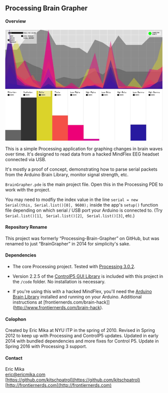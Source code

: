 ## Processing Brain Grapher

#### Overview

<img width="500" src="screenshot.jpg" />

This is a simple Processing application for graphing changes in brain waves over time. It's designed to read data from a hacked MindFlex EEG headset connected via USB.

It's mostly a proof of concept, demonstrating how to parse serial packets from the Arduino Brain Library, monitor signal strength, etc.

`BrainGrapher.pde` is the main project file. Open this in the Processing PDE to work with the project.

You may need to modfiy the index value in the line `serial = new Serial(this, Serial.list()[0], 9600);` inside the app's `setup()` function file depending on which serial / USB port your Arduino is connected to. (Try ` Serial.list()[1]`, ` Serial.list()[2]`, ` Serial.list()[3]`, etc.)

#### Repository Rename
This project was formerly “Processing-Brain-Grapher” on GitHub, but was renamed to just “BrainGrapher” in 2014 for simplicity's sake.

#### Dependencies
- The core Processing project. Tested with [Processing 3.0.2](http://processing.org/download/).

- Version 2.2.5 of the [ControlP5 GUI Library](http://www.sojamo.de/libraries/controlP5/) is included with this project in the `/code` folder. No installation is necessary.

- If you're using this with a hacked MindFlex, you'll need the [Arduino Brain Library](https://github.com/kitschpatrol/Brain) installed and running on your Arduino. Additional instructions at [frontiernerds.com/brain-hack]](http://www.frontiernerds.com/brain-hack).


#### Colophon
Created by Eric Mika at NYU ITP in the spring of 2010. Revised in Spring 2012 to keep up with Processing and ControlP5 updates. Updated in early 2014 with bundled dependencies and more fixes for Control P5. Update in Spring 2016 with Processing 3 support.

#### Contact
Eric Mika  
eric@ericmika.com  
[https://github.com/kitschpatrol](https://github.com/kitschpatrol)  
[http://frontiernerds.com](http://frontiernerds.com)  

